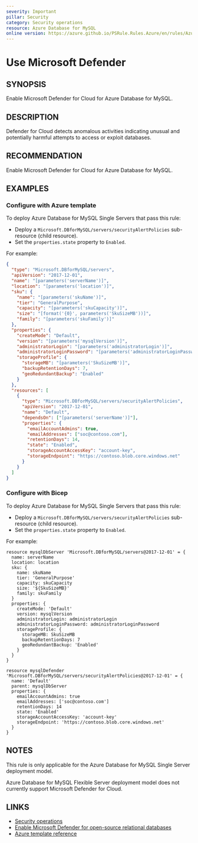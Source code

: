 ```yaml
---
severity: Important
pillar: Security
category: Security operations
resource: Azure Database for MySQL
online version: https://azure.github.io/PSRule.Rules.Azure/en/rules/Azure.MySQL.DefenderCloud/
---
```


# Use Microsoft Defender

## SYNOPSIS

Enable Microsoft Defender for Cloud for Azure Database for MySQL.

## DESCRIPTION

Defender for Cloud detects anomalous activities indicating unusual and potentially harmful attempts to access or exploit databases.

## RECOMMENDATION

Enable Microsoft Defender for Cloud for Azure Database for MySQL.

## EXAMPLES

### Configure with Azure template

To deploy Azure Database for MySQL Single Servers that pass this rule:

- Deploy a `Microsoft.DBforMySQL/servers/securityAlertPolicies` sub-resource (child resource).
- Set the `properties.state` property to `Enabled`.

For example:

```json
{
  "type": "Microsoft.DBforMySQL/servers",
  "apiVersion": "2017-12-01",
  "name": "[parameters('serverName')]",
  "location": "[parameters('location')]",
  "sku": {
    "name": "[parameters('skuName')]",
    "tier": "GeneralPurpose",
    "capacity": "[parameters('skuCapacity')]",
    "size": "[format('{0}', parameters('SkuSizeMB'))]",
    "family": "[parameters('skuFamily')]"
  },
  "properties": {
    "createMode": "Default",
    "version": "[parameters('mysqlVersion')]",
    "administratorLogin": "[parameters('administratorLogin')]",
    "administratorLoginPassword": "[parameters('administratorLoginPassword')]",
    "storageProfile": {
      "storageMB": "[parameters('SkuSizeMB')]",
      "backupRetentionDays": 7,
      "geoRedundantBackup": "Enabled"
    }
  },
  "resources": [
    {
      "type": "Microsoft.DBforMySQL/servers/securityAlertPolicies",
      "apiVersion": "2017-12-01",
      "name": "Default",
      "dependsOn": ["[parameters('serverName')]"],
      "properties": {
        "emailAccountAdmins": true,
        "emailAddresses": ["soc@contoso.com"],
        "retentionDays": 14,
        "state": "Enabled",
        "storageAccountAccessKey": "account-key",
        "storageEndpoint": "https://contoso.blob.core.windows.net"
      }
    }
  ]
}
```

### Configure with Bicep

To deploy Azure Database for MySQL Single Servers that pass this rule:

- Deploy a `Microsoft.DBforMySQL/servers/securityAlertPolicies` sub-resource (child resource).
- Set the `properties.state` property to `Enabled`.

For example:

```bicep
resource mysqlDbServer 'Microsoft.DBforMySQL/servers@2017-12-01' = {
  name: serverName
  location: location
  sku: {
    name: skuName
    tier: 'GeneralPurpose'
    capacity: skuCapacity
    size: '${SkuSizeMB}'
    family: skuFamily
  }
  properties: {
    createMode: 'Default'
    version: mysqlVersion
    administratorLogin: administratorLogin
    administratorLoginPassword: administratorLoginPassword
    storageProfile: {
      storageMB: SkuSizeMB
      backupRetentionDays: 7
      geoRedundantBackup: 'Enabled'
    }
  }
}

resource mysqlDefender 'Microsoft.DBforMySQL/servers/securityAlertPolicies@2017-12-01' = {
  name: 'Default'
  parent: mysqlDbServer
  properties: {
    emailAccountAdmins: true
    emailAddresses: ['soc@contoso.com']
    retentionDays: 14
    state: 'Enabled'
    storageAccountAccessKey: 'account-key'
    storageEndpoint: 'https://contoso.blob.core.windows.net'
  }
}
```

## NOTES

This rule is only applicable for the Azure Database for MySQL Single Server deployment model.

Azure Database for MySQL Flexible Server deployment model does not currently support Microsoft Defender for Cloud.

## LINKS

- [Security operations](https://learn.microsoft.com/azure/architecture/framework/security/security-operations)
- [Enable Microsoft Defender for open-source relational databases](https://learn.microsoft.com/azure/defender-for-cloud/defender-for-databases-usage)
- [Azure template reference](https://learn.microsoft.com/azure/templates/microsoft.dbformysql/servers/securityalertpolicies)
